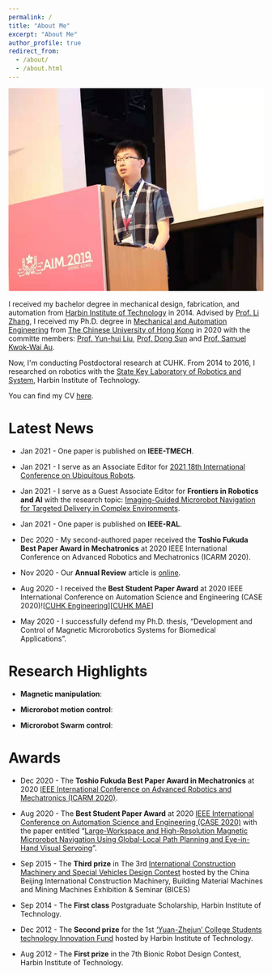 ```yaml
---
permalink: /
title: "About Me"
excerpt: "About Me"
author_profile: true
redirect_from: 
  - /about/
  - /about.html
---
```


<img src="/images/aim2019.jpg" class="floatpic" width="540" height="400">

I received my bachelor degree in mechanical design, fabrication, and automation from [Harbin Institute of Technology] in 2014. Advised by [Prof. Li Zhang], I received my Ph.D. degree in [Mechanical and Automation Engineering] from [The Chinese University of Hong Kong] in 2020 with the committe members: [Prof. Yun-hui Liu], [Prof. Dong Sun] and [Prof. Samuel Kwok-Wai Au]. 

Now, I'm conducting Postdoctoral research at CUHK. From 2014 to 2016, I researched on robotics with the [State Key Laboratory of Robotics and System], Harbin Institute of Technology.

You can find my CV [here](https://github.com/lidongYang22/lidongYang22.github.io/tree/master/files/CV_ldyang_2020.10.pdf).


[Harbin Institute of Technology]: http://en.hit.edu.cn/
[Mechanical and Automation Engineering]: https://www4.mae.cuhk.edu.hk/
[The Chinese University of Hong Kong]: https://www.cuhk.edu.hk/chinese/index.html
[State Key Laboratory of Robotics and System]: http://robot.hit.edu.cn/main.htm
[Prof. Yun-hui Liu]: https://www4.mae.cuhk.edu.hk/peoples/liu-yun-hui/
[Prof. Dong Sun]: https://scholars.cityu.edu.hk/en/persons/dong-sun(f928c733-e6a6-45fc-a522-192fe99fbc50).html
[Prof. Samuel Kwok-Wai Au]: https://www4.mae.cuhk.edu.hk/peoples/au-kwok-wai-samuel/
[Prof. Li Zhang]: https://www4.mae.cuhk.edu.hk/peoples/zhang-li/

# Latest News

* Jan 2021 - One paper is published on <b>IEEE-TMECH</b>.

* Jan 2021 - I serve as an Associate Editor for [2021 18th International Conference on Ubiquitous Robots].

* Jan 2021 - I serve as a Guest Associate Editor for <b>Frontiers in Robotics and AI</b> with the research topic: [Imaging-Guided Microrobot Navigation for Targeted Delivery in Complex Environments].

* Jan 2021 - One paper is published on <b>IEEE-RAL</b>.

* Dec 2020 - My second-authored paper received the <b>Toshio Fukuda Best Paper Award in Mechatronics</b> at 2020  IEEE International Conference on Advanced Robotics and Mechatronics (ICARM 2020).

* Nov 2020 - Our <b>Annual Review</b> article is [online].

* Aug 2020 - I received the <b>Best Student Paper Award</b> at 2020 IEEE International Conference on Automation Science and Engineering (CASE 2020)![[CUHK Engineering]][[CUHK MAE]]

* May 2020 - I successfully defend my Ph.D. thesis, “Development and Control of Magnetic Microrobotics Systems for Biomedical Applications”. 

[2021 18th International Conference on Ubiquitous Robots]: http://www.ubiquitousrobots.org/2021/index.php
[Imaging-Guided Microrobot Navigation for Targeted Delivery in Complex Environments]: https://www.frontiersin.org/research-topics/18817/imaging-guided-microrobot-navigation-for-targeted-delivery-in-complex-environments
[CUHK Engineering]: https://www.erg.cuhk.edu.hk/erg/node/2128
[CUHK MAE]: https://www4.mae.cuhk.edu.hk/newsnawards/the-best-paper-award-in-the-ieee-international-conference-on-automation-science-and-engineering-2020/
[online]: https://www.annualreviews.org/doi/abs/10.1146/annurev-control-032720-104318

# Research Highlights
* <b>Magnetic manipulation</b>:

* <b>Microrobot motion control</b>:

* <b>Microrobot Swarm control</b>:



# Awards
* Dec 2020 - The <b>Toshio Fukuda Best Paper Award in Mechatronics</b> at 2020 [IEEE International Conference on Advanced Robotics and Mechatronics (ICARM 2020)].

* Aug 2020 - The <b>Best Student Paper Award</b> at 2020 [IEEE International Conference on Automation Science and Engineering (CASE 2020)] with the paper entitled “[Large-Workspace and High-Resolution Magnetic Microrobot Navigation Using Global-Local Path Planning and Eye-in-Hand Visual Servoing]”. 

* Sep 2015 - The <b>Third prize</b> in The 3rd [International Construction Machinery and Special Vehicles Design Contest] hosted by the China Beijing International Construction Machinery, Building Material Machines and Mining Machines Exhibition & Seminar (BICES)


* Sep 2014 - The <b>First class</b> Postgraduate Scholarship, Harbin Institute of Technology.

* Dec 2012 - The <b>Second prize</b> for the 1st [‘Yuan-Zhejun’ College Students technology Innovation Fund] hosted by Harbin Institute of Technology.

* Aug 2012 - The <b>First prize</b> in the 7th Bionic Robot Design Contest, Harbin Institute of Technology.


[IEEE International Conference on Advanced Robotics and Mechatronics (ICARM 2020)]: http://www.ieee-arm.org/
[IEEE International Conference on Automation Science and Engineering (CASE 2020)]: https://www.ieee-ras.org/conferences-workshops/fully-sponsored/case
[Large-Workspace and High-Resolution Magnetic Microrobot Navigation Using Global-Local Path Planning and Eye-in-Hand Visual Servoing]: https://ieeexplore.ieee.org/document/9216900
[International Construction Machinery and Special Vehicles Design Contest]: http://www.e-bices.org/EngnewsDetail.aspx?Type=F9AD60BF7528417DB3D0F6DD0F3CA98A&ParentId=AD11DB63FD413569
[‘Yuan-Zhejun’ College Students technology Innovation Fund]: http://today.hit.edu.cn/article/2018/12/10/62612




